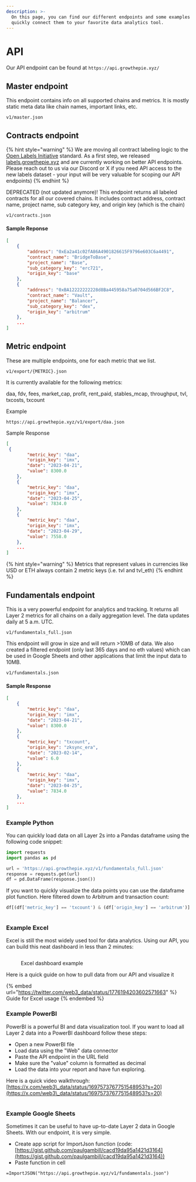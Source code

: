 ```yaml
---
description: >-
  On this page, you can find our different endpoints and some examples of how to
  quickly connect them to your favorite data analytics tool.
---
```


# API

Our API endpoint can be found at `https://api.growthepie.xyz/`

## Master endpoint

This endpoint contains info on all supported chains and metrics. It is mostly static meta data like chain names, important links, etc.

```
v1/master.json
```

## Contracts endpoint

{% hint style="warning" %}
We are moving all contract labeling logic to the[ Open Labels Initiative](https://github.com/openlabelsinitiative/oli) standard. As a first step, we released [labels.growthepie.xyz](https://labels.growthepie.xyz/) and are currently working on better API endpoints. Please reach out to us via our Discord or X if you need API access to the new labels dataset - your input will be very valuable for scoping our API endpoints)
{% endhint %}

DEPRECATED (not updated anymore)! This endpoint returns all labeled contracts for all our covered chains. It includes contract address, contract name, project name, sub category key, and origin key (which is the chain)

```
v1/contracts.json
```

#### Sample Reponse

```json
[
    {
        "address": "0xEa2a41c02fA86A4901826615F9796e603C6a4491",
        "contract_name": "BridgeToBase",
        "project_name": "Base",
        "sub_category_key": "erc721",
        "origin_key": "base"
    },
    {
        "address": "0xBA12222222228d8Ba445958a75a0704d566BF2C8",
        "contract_name": "Vault",
        "project_name": "Balancer",
        "sub_category_key": "dex",
        "origin_key": "arbitrum"
    },
    ...
]
```

## Metric endpoint

These are multiple endpoints, one for each metric that we list.

```
v1/export/{METRIC}.json
```

It is currently available for the following metrics:&#x20;

daa, fdv, fees, market\_cap, profit, rent\_paid, stables\_mcap, throughput, tvl, txcosts, txcount

Example

```
https://api.growthepie.xyz/v1/export/daa.json
```

Sample Response

```json
[
 {
        "metric_key": "daa",
        "origin_key": "imx",
        "date": "2023-04-21",
        "value": 8300.0
    },
    {
        "metric_key": "daa",
        "origin_key": "imx",
        "date": "2023-04-25",
        "value": 7834.0
    },
    {
        "metric_key": "daa",
        "origin_key": "imx",
        "date": "2023-04-29",
        "value": 7558.0
    },
    ...
]
```

{% hint style="warning" %}
Metrics that represent values in currencies like USD or ETH always contain 2 metric keys (i.e. tvl and tvl\_eth)
{% endhint %}

## Fundamentals endpoint

This is a very powerful endpoint for analytics and tracking. It returns all Layer 2 metrics for all chains on a daily aggregation level. The data updates daily at 5 a.m. UTC.

`v1/fundamentals_full.json`

This endpoint will grow in size and will return >10MB of data. We also created a filtered endpoint (only last 365 days and no eth values) which can be used in Google Sheets and other applications that limit the input data to 10MB.

`v1/fundamentals.json`

#### Sample Response

```json
[
    {
        "metric_key": "daa",
        "origin_key": "imx",
        "date": "2023-04-21",
        "value": 8300.0
    },
    {
        "metric_key": "txcount",
        "origin_key": "zksync_era",
        "date": "2023-02-14",
        "value": 6.0
    },
    {
        "metric_key": "daa",
        "origin_key": "imx",
        "date": "2023-04-25",
        "value": 7834.0
    },
    ...
]
```

### **Example Python**

You can quickly load data on all Layer 2s into a Pandas dataframe using the following code snippet:

```python
import requests
import pandas as pd

url = 'https://api.growthepie.xyz/v1/fundamentals_full.json'
response = requests.get(url)
df = pd.DataFrame(response.json())
```

If you want to quickly visualize the data points you can use the dataframe plot function. Here filtered down to Arbitrum and transaction count:

```python
df[(df['metric_key'] == 'txcount') & (df['origin_key'] == 'arbitrum')].sort_values('date').plot(x='date', y='value', figsize=(15, 5), title='Arbitrum Daily Transactions')
```

<figure><img src=".gitbook/assets/Screenshot 2023-09-29 091713.png" alt=""><figcaption></figcaption></figure>

### Example Excel

Excel is still the most widely used tool for data analytics. Using our API, you can build this neat dashboard in less than 2 minutes:

<figure><img src=".gitbook/assets/Recording 2024-04-05 at 12.26.31.gif" alt=""><figcaption><p>Excel dashboard example</p></figcaption></figure>

Here is a quick guide on how to pull data from our API and visualize it

{% embed url="https://twitter.com/web3_data/status/1776194203602571663" %}
Guide for Excel usage
{% endembed %}

### Example PowerBI

PowerBI is a powerful BI and data visualization tool. If you want to load all Layer 2 data into a PowerBI dashboard follow these steps:

* Open a new PowerBI file
* Load data using the "Web" data connector
* Paste the API endpoint in the URL field
* Make sure the "value" column is formatted as decimal
* Load the data into your report and have fun exploring.

Here is a quick video walkthrough: [https://x.com/web3\_data/status/1697573767751548953?s=20](https://x.com/web3\_data/status/1697573767751548953?s=20)

<figure><img src=".gitbook/assets/Screenshot 2023-09-29 092125.png" alt=""><figcaption></figcaption></figure>

### Example Google Sheets

Sometimes it can be useful to have up-to-date Layer 2 data in Google Sheets. With our endpoint, it is very simple.

* Create app script for ImportJson function (code: [https://gist.github.com/paulgambill/cacd19da95a1421d3164](https://gist.github.com/paulgambill/cacd19da95a1421d3164))
* Paste function in cell

```
=ImportJSON("https://api.growthepie.xyz/v1/fundamentals.json")
```

<figure><img src=".gitbook/assets/Screenshot 2023-09-29 093630.png" alt=""><figcaption></figcaption></figure>
